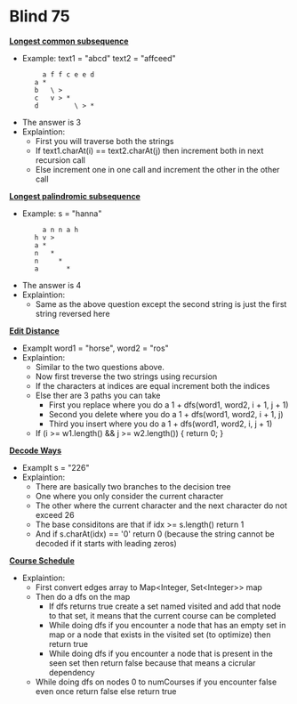 # Blind 75
[**Longest common subsequence**](https://leetcode.com/problems/longest-common-subsequence/)
 
*  Example: text1 = "abcd" text2 = "affceed"
    ```
         a f f c e e d
       a *              
       b   \ >          
       c   v > *        
       d         \ > *   
    ```
* The answer is 3
* Explaintion: 
    * First you will traverse both the strings
    * If text1.charAt(i) == text2.charAt(j) then increment both in next recursion call
    * Else increment one in one call and increment the other in the other call

[**Longest palindromic subsequence**](https://leetcode.com/problems/longest-palindromic-subsequence/)
 
*  Example: s = "hanna"
    ```
         a n n a h 
       h v >     
       a *         
       n   *       
       n     *     
       a       *   
    ```
* The answer is 4
* Explaintion: 
    * Same as the above question except the second string is just the first string reversed here 

[**Edit Distance**](https://leetcode.com/problems/edit-distance/)
 
* Examplt word1 = "horse", word2 = "ros" 
* Explaintion: 
    * Similar to the two questions above.
    * Now first treverse the two strings using recursion
    * If the characters at indices are equal increment both the indices
    * Else ther are 3 paths you can take
        * First you replace where you do a 1 + dfs(word1, word2, i + 1, j + 1)
        * Second you delete where you do a 1 + dfs(word1, word2, i + 1, j)
        * Third you insert where you do a 1 + dfs(word1, word2, i, j + 1)
    * If (i >= w1.length() && j >= w2.length()) { return 0; }

[**Decode Ways**](https://leetcode.com/problems/decode-ways/)
 
* Examplt s = "226" 
* Explaintion: 
    * There are basically two branches to the decision tree
    * One where you only consider the current character
    * The other where the current character and the next character do not exceed 26
    * The base considitons are that if idx >= s.length() return 1 
    * And if s.charAt(idx) == '0' return 0 (because the string cannot be decoded if it starts with leading zeros)

[**Course Schedule**](https://leetcode.com/problems/course-schedule/)
 
* Explaintion: 
    * First convert edges array to Map<Integer, Set\<Integer>> map
    * Then do a dfs on the map
        * If dfs returns true create a set named visited and add that node to that set, it means that the current course can be completed 
        * While doing dfs if you encounter a node that has an empty set in map or a node that exists in the visited set (to optimize) then return true
        * While doing dfs if you encounter a node that is present in the seen set then return false because that means a cicrular dependency
    * While doing dfs on nodes 0 to numCourses if you encounter false even once return false else return true
